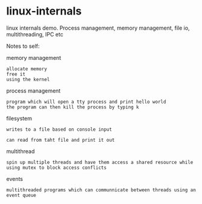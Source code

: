 # linux-internals
linux internals demo. Process management, memory management, file io, multithreading, IPC etc


Notes to self:

memory management
```
allocate memory
free it
using the kernel
```

process management
```
program which will open a tty process and print hello world
the program can then kill the process by typing k
```

filesystem
```
writes to a file based on console input

can read from taht file and print it out
```

multithread
```
spin up multiple threads and have them access a shared resource while using mutex to block access conflicts
```

events
```
multithreaded programs which can communnicate between threads using an event queue
```

